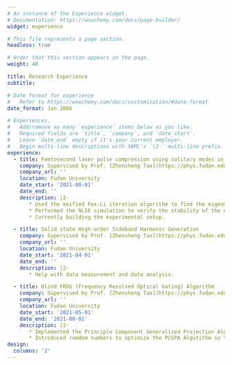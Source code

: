 ```yaml
---
# An instance of the Experience widget.
# Documentation: https://wowchemy.com/docs/page-builder/
widget: experience

# This file represents a page section.
headless: true

# Order that this section appears on the page.
weight: 40

title: Research Experience
subtitle:

# Date format for experience
#   Refer to https://wowchemy.com/docs/customization/#date-format
date_format: Jan 2006

# Experiences.
#   Add/remove as many `experience` items below as you like.
#   Required fields are `title`, `company`, and `date_start`.
#   Leave `date_end` empty if it's your current employer.
#   Begin multi-line descriptions with YAML's `|2-` multi-line prefix.
experience:
  - title: Femtosecond laser pulse compression using solitary modes in nonlinear multi-pass cell
    company: Supervised by Prof. [Zhensheng Tao](https://phys.fudan.edu.cn/16/4b/c7605a136779/page.htm)
    company_url: ''
    location: Fudan University
    date_start: '2021-08-01'
    date_end: ''
    description: |2-
       * Used the moified Fox-Li iteration algorithm to find the eigenmodes of nonliear multi-pass cell with Kerr media.
       * Performed the NLSE simulation to verify the stability of the eigenmodes, i.e., the formation of solitons and its stability.
       * Currently building the experimental setup.

  - title: Solid state High-order Sideband Harmonic Generation
    company: Supervised by Prof. [Zhensheng Tao](https://phys.fudan.edu.cn/16/4b/c7605a136779/page.htm)
    company_url: ''
    location: Fudan University
    date_start: '2021-04-01'
    date_end: ''
    description: |2-
       * Help with data measurement and data analysis.

  - title: Blind FROG (Frequency Resolved Optical Gating) Algorithm
    company: Supervised by Prof. [Zhensheng Tao](https://phys.fudan.edu.cn/16/4b/c7605a136779/page.htm)
    company_url: ''
    location: Fudan University
    date_start: '2021-05-01'
    date_end: '2021-08-01'
    description: |2-
       * Implemented the Principle Component Generalized Projection Algorithm (PCGPA) and Ptychographic algorithm for Blind FROG.
       * Introduced ramdom numbers to optimize the PCGPA Algotithm so that it's suitable for Blind FROG problems.
design:
  columns: '2'
---
```

